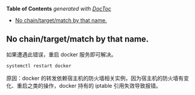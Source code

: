 <!-- START doctoc generated TOC please keep comment here to allow auto update -->
<!-- DON'T EDIT THIS SECTION, INSTEAD RE-RUN doctoc TO UPDATE -->
**Table of Contents**  *generated with [DocToc](https://github.com/thlorenz/doctoc)*

- [No chain/target/match by that name.](#no-chaintargetmatch-by-that-name)

<!-- END doctoc generated TOC please keep comment here to allow auto update -->

## No chain/target/match by that name.

如果遭遇此错误，重启 docker 服务即可解决。

```bash
systemctl restart docker
```

原因：docker 的转发依赖宿主机的防火墙相关实例，因为宿主机的防火墙有变化、重启之类的操作，docker 持有的 iptable 引用失效导致报错。

